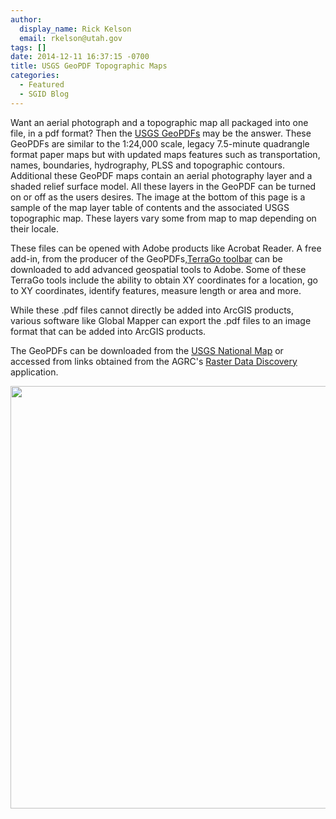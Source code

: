```yaml
---
author:
  display_name: Rick Kelson
  email: rkelson@utah.gov
tags: []
date: 2014-12-11 16:37:15 -0700
title: USGS GeoPDF Topographic Maps
categories:
  - Featured
  - SGID Blog
---
```

<p>Want an aerial photograph and a topographic map all packaged into one file, in a pdf format? Then the <a href="https://viewer.nationalmap.gov/basic/?basemap=b1&category=histtopo,ustopo&title=Map%20View">USGS GeoPDFs</a> may be the answer. These GeoPDFs are similar to the 1:24,000 scale, legacy 7.5-minute quadrangle format paper maps but with updated maps features such as transportation, names, boundaries, hydrography, PLSS and topographic contours. Additional these GeoPDF maps contain an aerial photography layer and a shaded relief surface model. All these layers in the GeoPDF can be turned on or off as the users desires. The image at the bottom of this page is a sample of the map layer table of contents and the associated USGS topographic map. These layers vary some from map to map depending on their locale.</p>
<p>These files can be opened with Adobe products like Acrobat Reader. A free add-in, from the producer of the GeoPDFs,<a href="https://www.terragotech.com/products/terrago-toolbar">TerraGo toolbar</a> can be downloaded to add advanced geospatial tools to Adobe. Some of these TerraGo tools include the ability to obtain XY coordinates for a location, go to XY coordinates, identify features, measure length or area and more.</p>
<p>While these .pdf files cannot directly be added into ArcGIS products, various software like Global Mapper can export the .pdf files to an image format that can be added into ArcGIS products.</p>
<p>The GeoPDFs can be downloaded from the <a href="https://viewer.nationalmap.gov/basic/?basemap=b1&category=histtopo,ustopo&title=Map%20View">USGS National Map</a> or accessed from links obtained from the AGRC's <a href="https://raster.utah.gov/?cat=24K%20GeoPDF">Raster Data Discovery</a> application.</p>
<a href="{{ "/downloads/GeoPDF.jpg" | prepend: site.baseurl }}"><img src="{{ "/images/GeoPDF.jpg" | prepend: site.baseurl }}" alt="" title="GeoPDF" width="850" height="676" class="inline-text-left" />
